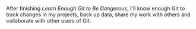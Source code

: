 After finishing *Learn Enough Git to Be Dangerous*, I'll know enough Git
to track changes in my projects, back up data, share my work with others
and collaborate with other users of Git.
 
